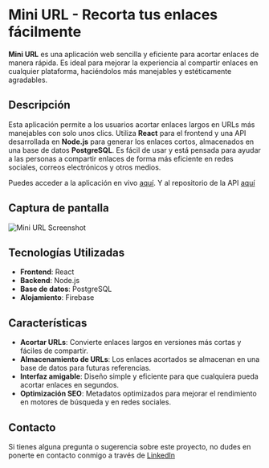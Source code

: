 # Mini URL - Recorta tus enlaces fácilmente

**Mini URL** es una aplicación web sencilla y eficiente para acortar enlaces de manera rápida. Es ideal para mejorar la experiencia al compartir enlaces en cualquier plataforma, haciéndolos más manejables y estéticamente agradables.

## Descripción

Esta aplicación permite a los usuarios acortar enlaces largos en URLs más manejables con solo unos clics. Utiliza **React** para el frontend y una API desarrollada en **Node.js** para generar los enlaces cortos, almacenados en una base de datos **PostgreSQL**. Es fácil de usar y está pensada para ayudar a las personas a compartir enlaces de forma más eficiente en redes sociales, correos electrónicos y otros medios.

Puedes acceder a la aplicación en vivo [aquí](https://mini-url-app.web.app/). Y al repositorio de la API [aquí](https://github.com/ArturoJesusHuari/Mini-URL)

## Captura de pantalla

![Mini URL Screenshot](https://i.ibb.co/F37dQCz/mini-url.png)

## Tecnologías Utilizadas

- **Frontend**: React
- **Backend**: Node.js 
- **Base de datos**: PostgreSQL
- **Alojamiento**: Firebase

## Características

- **Acortar URLs**: Convierte enlaces largos en versiones más cortas y fáciles de compartir.
- **Almacenamiento de URLs**: Los enlaces acortados se almacenan en una base de datos para futuras referencias.
- **Interfaz amigable**: Diseño simple y eficiente para que cualquiera pueda acortar enlaces en segundos.
- **Optimización SEO**: Metadatos optimizados para mejorar el rendimiento en motores de búsqueda y en redes sociales.

## Contacto

Si tienes alguna pregunta o sugerencia sobre este proyecto, no dudes en ponerte en contacto conmigo a través de [LinkedIn](https://www.linkedin.com/in/arturohuari/)